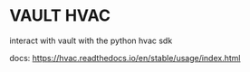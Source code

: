 # VAULT HVAC
interact with vault with the python hvac sdk

docs: https://hvac.readthedocs.io/en/stable/usage/index.html

